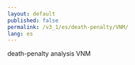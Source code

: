 ```yaml
---
layout: default
published: false
permalink: /v3_1/es/death-penalty/VNM/
lang: es
---
```


death-penalty analysis VNM
